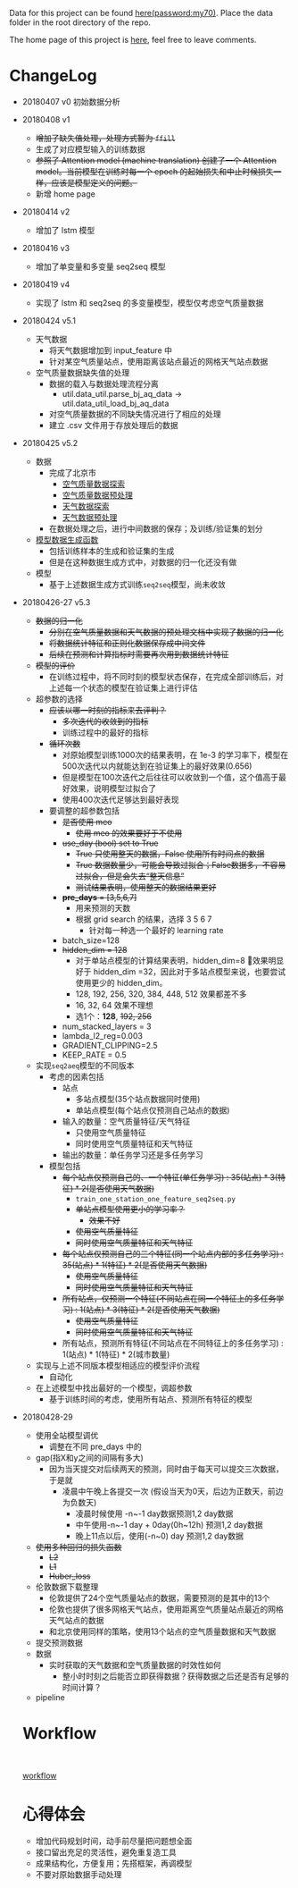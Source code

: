 Data for this project can be found [here(password:my70)](https://pan.baidu.com/s/15q48jFovG4-s3y_lzeea5Q). Place the data folder in the root directory of the repo.

The home page of this project is [here](https://www.notion.so/tianxingye/KDD-Cup-2018-eba62397b4b5403297826b928f3fe42c), feel free to leave comments.

# ChangeLog

- 20180407 v0 初始数据分析

- 20180408 v1
  - ~~增加了缺失值处理，处理方式暂为 `ffill`~~
  - 生成了对应模型输入的训练数据
  - ~~参照了 Attention model (machine translation) 创建了一个 Attention model。当前模型在训练时每一个 epoch 的起始损失和中止时候损失一样，应该是模型定义的问题。~~
  - 新增 home page

- 20180414 v2 
  - 增加了 lstm 模型

- 20180416 v3
  - 增加了单变量和多变量 seq2seq 模型

- 20180419 v4
  - 实现了 lstm 和 seq2seq 的多变量模型，模型仅考虑空气质量数据

- 20180424 v5.1
  - 天气数据
    - 将天气数据增加到 input_feature 中
    - 针对某空气质量站点，使用距离该站点最近的网格天气站点数据
  - 空气质量数据缺失值的处理
    - 数据的载入与数据处理流程分离
      - util.data_util.parse_bj_aq_data -> util.data_util_load_bj_aq_data
    - 对空气质量数据的不同缺失情况进行了相应的处理
    - 建立 .csv 文件用于存放处理后的数据

- 20180425 v5.2

  - 数据
    - 完成了北京市
      - [空气质量数据探索](https://github.com/txytju/air-quality-prediction/blob/master/aq_data_exploration.ipynb)
      - [空气质量数据预处理](https://github.com/txytju/air-quality-prediction/blob/master/aq_data_preprocess.ipynb)
      - [天气数据探索](https://github.com/txytju/air-quality-prediction/blob/master/weather_data_exploration.ipynb)
      - [天气数据预处理](https://github.com/txytju/air-quality-prediction/blob/master/weather_data_preprocess.ipynb)
    - 在数据处理之后，进行中间数据的保存；及训练/验证集的划分
  - [模型数据生成函数](https://github.com/txytju/air-quality-prediction/blob/master/generate_data.ipynb)
    - 包括训练样本的生成和验证集的生成
    - 但是在这种数据生成方式中，对数据的归一化还没有做
  - 模型
    - 基于上述数据生成方式训练`seq2seq`模型，尚未收敛

- 20180426-27 v5.3

  - ~~数据的归一化~~
    - ~~分别在空气质量数据和天气数据的预处理文档中实现了数据的归一化~~
    - ~~将数据统计特征和正则化数据保存成中间文件~~
    - ~~后续在预测和计算指标时需要再次用到数据统计特征~~
  - ~~模型的评价~~
    - 在训练过程中，将不同时刻的模型状态保存，在完成全部训练后，对上述每一个状态的模型在验证集上进行评估
  - 超参数的选择
    - ~~应该以哪一时刻的指标来去评判？~~
      - ~~多次迭代的收敛到的指标~~
      - 训练过程中的最好的指标
    - ~~循环次数~~
      - 对原始模型训练1000次的结果表明，在 1e-3 的学习率下，模型在500次迭代以内就能达到在验证集上的最好效果(0.656)
      - 但是模型在100次迭代之后往往可以收敛到一个值，这个值高于最好效果，说明模型过拟合了
      - 使用400次迭代足够达到最好表现
    - 要调整的超参数包括
      - ~~是否使用 meo~~
        - ~~使用 meo 的效果要好于不使用~~
      - ~~use_day (bool) set to True~~
        - ~~True 只使用整天的数据，False 使用所有时间点的数据~~
        - ~~True 数据数量少，可能会导致过拟合；False数据多，不容易过拟合，但是会失去“整天信息”~~
        - ~~测试结果表明，使用整天的数据结果更好~~
      - ~~**pre_days** = [3,5,6,7]~~
        - 用来预测的天数
        - 根据 grid search 的结果，选择 3 5 6 7
          - 针对每一种选一个最好的 learning rate
      - batch_size=128
      - ~~hidden_dim = 128~~
        - 对于单站点模型的计算结果表明，hidden_dim=8 效果明显好于 hidden_dim =32，因此对于多站点模型来说，也要尝试使用更少的 hidden_dim。
        - 128, 192, 256, 320, 384, 448, 512 效果都差不多
        - 16, 32, 64 效果不理想
        - 选1个：**128**, ~~192, 256~~
      - num_stacked_layers = 3
      - lambda_l2_reg=0.003
      - GRADIENT_CLIPPING=2.5
      - KEEP_RATE = 0.5
  - 实现`seq2aeq`模型的不同版本
    - 考虑的因素包括
      - 站点
        - 多站点模型(35个站点数据同时使用)
        - 单站点模型(每个站点仅预测自己站点的数据)
      - 输入的数量：空气质量特征/天气特征
        - 只使用空气质量特征
        - 同时使用空气质量特征和天气特征
      - 输出的数量：单任务学习还是多任务学习
    - 模型包括
      - ~~每个站点仅预测自己的、一个特征(单任务学习) : 35(站点) * 3(特征) * 2(是否使用天气数据)~~
        - `train_one_station_one_feature_seq2seq.py`
        - ~~单站点模型使用更小的学习率？~~
          - ~~效果不好~~
        - ~~使用空气质量特征~~
        - ~~同时使用空气质量特征和天气特征~~
      - ~~每个站点仅预测自己的三个特征(同一个站点内部的多任务学习) : 35(站点) * 1(特征) * 2(是否使用天气数据)~~
        - ~~使用空气质量特征~~
        - ~~同时使用空气质量特征和天气特征~~
      - ~~所有站点，仅预测一个特征(不同站点在同一个特征上的多任务学习) : 1(站点) * 3(特征) * 2(是否使用天气数据)~~
        - ~~使用空气质量特征~~
        - ~~同时使用空气质量特征和天气特征~~
      - 所有站点，预测所有特征(不同站点在不同特征上的多任务学习) : 1(站点) * 1(特征) * 2(城市数量)
  - 实现与上述不同版本模型相适应的模型评价流程
    - 自动化
  - 在上述模型中找出最好的一个模型，调超参数
    - 基于训练时间的考虑，使用所有站点、预测所有特征的模型

- 20180428-29 

  - 使用全站模型调优
    - 调整在不同 pre_days 中的
  - gap(指X和y之间的间隔有多大)
    - 因为当天提交对后续两天的预测，同时由于每天可以提交三次数据，于是就
      - 凌晨中午晚上各提交一次 (假设当天为0天，后边为正数天，前边为负数天)
        - 凌晨时候使用 -n~-1 day数据预测1,2 day数据
        - 中午使用-n~-1 day + 0day(0h~12h) 预测1,2 day数据
        - 晚上11点以后，使用(-n~0) day 预测1,2 day数据
  - ~~使用多种回归的损失函数~~
    - ~~L2~~
    - ~~L1~~
    - ~~Huber_loss~~
  - 伦敦数据下载整理
    - 伦敦提供了24个空气质量站点的数据，需要预测的是其中的13个
    - 伦敦也提供了很多网格天气站点，使用距离空气质量站点最近的网格天气站点的数据
    - 和北京使用同样的策略，使用13个站点的空气质量数据和天气数据
  - 提交预测数据
  - 数据
    - 实时获取的天气数据和空气质量数据的时效性如何
      - 整小时时刻之后能否立即获得数据？获得数据之后还是否有足够的时间计算？
  - pipeline

  #  Workflow

  ​

  [workflow](https://github.com/txytju/air-quality-prediction/blob/master/project_wokflow.pdf)

  # 心得体会

  - 增加代码规划时间，动手前尽量把问题想全面
  - 接口留出充足的灵活性，避免重复造工具
  - 成果结构化，方便复用；先搭框架，再调模型
  - 不要对原始数据手动处理


